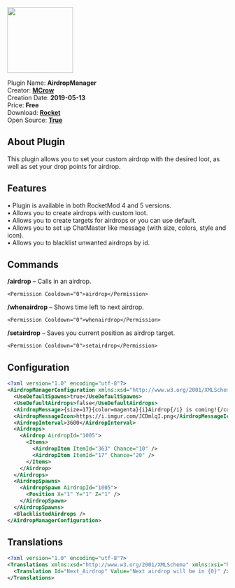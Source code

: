 <img src="/assets/images/AirdropManager.png" width="150" height="150" />

Plugin Name: **AirdropManager**  
Creator: [**MCrow**](steamcommunity.com/id/restoremonarchy)  
Creation Date: **2019-05-13**  
Price: **Free**  
Download: [**Rocket**](https://harbor.rocketmod.net/AirdropManager)   
Open Source: [**True**](https://github.com/RestoreMonarchyPlugins/AirdropManager)

## About Plugin
This plugin allows you to set your custom airdrop with the desired loot, as well as set your drop points for airdrop.

## Features
• Plugin is available in both RocketMod 4 and 5 versions.  
• Allows you to create airdrops with custom loot.  
• Allows you to create targets for airdrops or you can use default.  
• Allows you to set up ChatMaster like message (with size, colors, style and icon).  
• Allows you to blacklist unwanted airdrops by id.

## Commands

**/airdrop** – Calls in an airdrop.
``` 
<Permission Cooldown="0">airdrop</Permission>
```
**/whenairdrop** – Shows time left to next airdrop.
``` 
<Permission Cooldown="0">whenairdrop</Permission>
```
**/setairdrop** *<AirdropID>* – Saves you current position as airdrop target.
``` 
<Permission Cooldown="0">setairdrop</Permission>
```

## Configuration

```xml
<?xml version="1.0" encoding="utf-8"?>
<AirdropManagerConfiguration xmlns:xsd="http://www.w3.org/2001/XMLSchema" xmlns:xsi="http://www.w3.org/2001/XMLSchema-instance">
  <UseDefaultSpawns>true</UseDefaultSpawns>
  <UseDefaultAirdrops>false</UseDefaultAirdrops>
  <AirdropMessage>{size=17}{color=magenta}{i}Airdrop{/i} is coming!{/color}{/size}</AirdropMessage>
  <AirdropMessageIcon>https://i.imgur.com/JCDmlqI.png</AirdropMessageIcon>
  <AirdropInterval>3600</AirdropInterval>
  <Airdrops>
    <Airdrop AirdropId="1005">
      <Items>
        <AirdropItem ItemId="363" Chance="10" />
        <AirdropItem ItemId="17" Chance="20" />
      </Items>
    </Airdrop>
  </Airdrops>
  <AirdropSpawns>
    <AirdropSpawn AirdropId="1005">
      <Position X="1" Y="1" Z="1" />
    </AirdropSpawn>
  </AirdropSpawns>
  <BlacklistedAirdrops />
</AirdropManagerConfiguration>
```

## Translations
```xml
<?xml version="1.0" encoding="utf-8"?>
<Translations xmlns:xsd="http://www.w3.org/2001/XMLSchema" xmlns:xsi="http://www.w3.org/2001/XMLSchema-instance">
  <Translation Id="Next_Airdrop" Value="Next airdrop will be in {0}" />
</Translations>
```